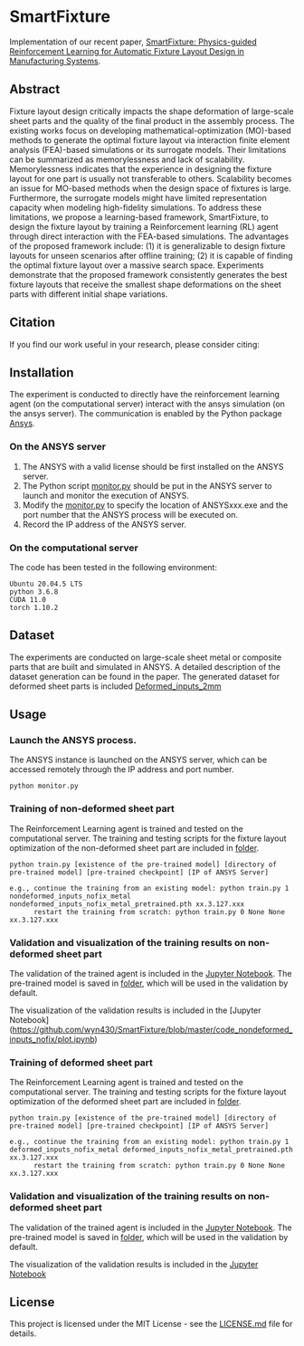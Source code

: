 # SmartFixture
Implementation of our recent paper, [SmartFixture: Physics-guided Reinforcement Learning for Automatic Fixture Layout Design in Manufacturing Systems](https://scholar.google.com/citations?user=-vfMhrEAAAAJ&hl=en).

## Abstract
Fixture layout design critically impacts the shape deformation of large-scale sheet parts and the quality of the final product in the assembly process. The existing works focus on developing mathematical-optimization (MO)-based methods to generate the optimal fixture layout via interaction finite element analysis (FEA)-based simulations or its surrogate models. Their limitations can be summarized as memorylessness and lack of scalability. Memorylessness indicates that the experience in designing the fixture layout for one part is usually not transferable to others. Scalability becomes an issue for MO-based methods when the design space of fixtures is large. Furthermore, the surrogate models might have limited representation capacity when modeling high-fidelity simulations. To address these limitations, we propose a learning-based framework, SmartFixture, to design the fixture layout by training a Reinforcement learning (RL) agent through direct interaction with the FEA-based simulations. The advantages of the proposed framework include: (1) it is generalizable to design fixture layouts for unseen scenarios after offline training; (2) it is capable of finding the optimal fixture layout over a massive search space. Experiments demonstrate that the proposed framework consistently generates the best fixture layouts that receive the smallest shape deformations on the sheet parts with different initial shape variations.

## Citation

If you find our work useful in your research, please consider citing:

## Installation

The experiment is conducted to directly have the reinforcement learning agent (on the computational server) interact with the ansys simulation (on the ansys server). The communication is enabled by the Python package [Ansys](https://pypi.org/project/pyansys/). 

### On the ANSYS server

1. The ANSYS with a valid license should be first installed on the ANSYS server.
2. The Python script [monitor.py](https://github.com/wyn430/SmartFixture/blob/master/monitor.py) should be put in the ANSYS server to launch and monitor the execution of ANSYS.
3. Modify the [monitor.py](https://github.com/wyn430/SmartFixture/blob/master/monitor.py) to specify the location of ANSYSxxx.exe and the port number that the ANSYS process will be executed on.
4. Record the IP address of the ANSYS server.

### On the computational server

The code has been tested in the following environment:

```
Ubuntu 20.04.5 LTS
python 3.6.8
CUDA 11.0
torch 1.10.2
```

## Dataset
The experiments are conducted on large-scale sheet metal or composite parts that are built and simulated in ANSYS. A detailed description of the dataset generation can be found in the paper. The generated dataset for deformed sheet parts is included [Deformed_inputs_2mm](https://github.com/wyn430/SmartFixture/tree/master/Deformed_inputs_2mm) 

## Usage

### Launch the ANSYS process.

The ANSYS instance is launched on the ANSYS server, which can be accessed remotely through the IP address and port number.
```
python monitor.py
```

### Training of non-deformed sheet part

The Reinforcement Learning agent is trained and tested on the computational server. The training and testing scripts for the fixture layout optimization of the non-deformed sheet part are included in [folder](https://github.com/wyn430/SmartFixture/tree/master/code_nondeformed_inputs_nofix).

```
python train.py [existence of the pre-trained model] [directory of pre-trained model] [pre-trained checkpoint] [IP of ANSYS Server]

e.g., continue the training from an existing model: python train.py 1 nondeformed_inputs_nofix_metal nondeformed_inputs_nofix_metal_pretrained.pth xx.3.127.xxx
      restart the training from scratch: python train.py 0 None None xx.3.127.xxx
```

### Validation and visualization of the training results on non-deformed sheet part
The validation of the trained agent is included in the [Jupyter Notebook](https://github.com/wyn430/SmartFixture/blob/master/code_nondeformed_inputs_nofix/test.ipynb). The pre-trained model is saved in [folder](https://github.com/wyn430/SmartFixture/tree/master/code_nondeformed_inputs_nofix/PPO_preTrained/Ansys_assembly/nondeformed_inputs_nofix_metal), which will be used in the validation by default.

The visualization of the validation results is included in the [Jupyter Notebook] (https://github.com/wyn430/SmartFixture/blob/master/code_nondeformed_inputs_nofix/plot.ipynb)


### Training of deformed sheet part

The Reinforcement Learning agent is trained and tested on the computational server. The training and testing scripts for the fixture layout optimization of the deformed sheet part are included in [folder](https://github.com/wyn430/SmartFixture/tree/master/code_deformed_inputs_nofix).

```
python train.py [existence of the pre-trained model] [directory of pre-trained model] [pre-trained checkpoint] [IP of ANSYS Server]

e.g., continue the training from an existing model: python train.py 1 deformed_inputs_nofix_metal deformed_inputs_nofix_metal_pretrained.pth xx.3.127.xxx
      restart the training from scratch: python train.py 0 None None xx.3.127.xxx
```

### Validation and visualization of the training results on non-deformed sheet part
The validation of the trained agent is included in the [Jupyter Notebook](https://github.com/wyn430/SmartFixture/blob/master/code_deformed_inputs_nofix/test.ipynb). The pre-trained model is saved in [folder](https://github.com/wyn430/SmartFixture/tree/master/code_deformed_inputs_nofix/PPO_preTrained/Ansys_assembly/deformed_inputs_nofix_metal), which will be used in the validation by default.


The visualization of the validation results is included in the [Jupyter Notebook](https://github.com/wyn430/SmartFixture/blob/master/code_deformed_inputs_nofix/plot.ipynb)

## License

This project is licensed under the MIT License - see the [LICENSE.md](https://github.com/wyn430/SmartFixture/blob/master/LICENSE) file for details.


